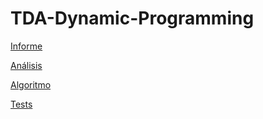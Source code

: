 # TDA-Dynamic-Programming

[Informe](https://github.com/JuaniFIUBA/TP2-TDA/blob/main/informe.pdf)

[Análisis](https://github.com/JuaniFIUBA/TP2-TDA/blob/main/analisis.ipynb)

[Algoritmo](https://github.com/JuaniFIUBA/TP2-TDA/blob/main/algoritmo.py)

[Tests](https://github.com/JuaniFIUBA/TP2-TDA/blob/main/tests.py)
